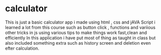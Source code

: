 # calculator
This is just a basic calculator app i made using html , css and jAVA Script 
i learned a lot from this course such as button click , functions and variious other tricks in js 
using various tips to make things work fast,clean and efficiently 
In this application i have put most of thing as taught in class but also included something extra such as history screen and deletion even efter calculation.
